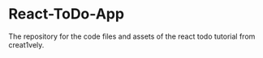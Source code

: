# React-ToDo-App
The repository for the code files and assets of the react todo tutorial from creat1vely.
